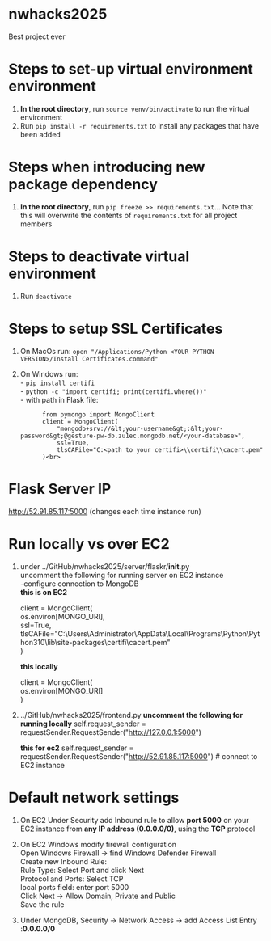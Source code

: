 # nwhacks2025
Best project ever

# Steps to set-up virtual environment environment
1. **In the root directory**, run `source venv/bin/activate` to run the virtual environment
2. Run `pip install -r requirements.txt` to install any packages that have been added

# Steps when introducing new package dependency
1. **In the root directory**, run `pip freeze >> requirements.txt`... Note that this will overwrite the contents of `requirements.txt` for all project members

# Steps to deactivate virtual environment
1. Run `deactivate`

# Steps to setup SSL Certificates
1. On MacOs run: `open "/Applications/Python <YOUR PYTHON VERSION>/Install Certificates.command"`<br>
2. On Windows run:<br>
       - `pip install certifi`<br>
       - `python -c "import certifi; print(certifi.where())"`<br>
       - with path in Flask file:<br>

             from pymongo import MongoClient
             client = MongoClient(
                 "mongodb+srv://&lt;your-username&gt;:&lt;your-password&gt;@gesture-pw-db.zu1ec.mongodb.net/<your-database>",
                 ssl=True,
                 tlsCAFile="C:<path to your certifi>\\certifi\\cacert.pem"
             )<br>

# Flask Server IP
http://52.91.85.117:5000 (changes each time instance run)

# Run locally vs over EC2
1. under ../GitHub/nwhacks2025/server/flaskr/__init__.py <br>
   uncomment the following for running server on EC2 instance <br>
   -configure connection to MongoDB <br>
    **this is on EC2** <br>
    
    client = MongoClient( <br>
        os.environ[MONGO_URI], <br>
        ssl=True, <br>
        tlsCAFile="C:\\Users\\Administrator\\AppData\\Local\\Programs\\Python\\Python310\\lib\\site-packages\\certifi\\cacert.pem" <br>
    ) <br>

    **this locally** <br>
    
    client = MongoClient( <br>
    os.environ[MONGO_URI] <br>
    ) <br>

2. ../GitHub/nwhacks2025/frontend.py
   **uncomment the following for running locally**
   self.request_sender = requestSender.RequestSender("http://127.0.0.1:5000")

   **this for ec2**
   self.request_sender = requestSender.RequestSender("http://52.91.85.117:5000")    # connect to EC2 instance

# Default network settings
1. On EC2 Under Security add Inbound rule to allow **port 5000** on your EC2 instance from **any IP address (0.0.0.0/0)**, using the **TCP** protocol<br>
2. On EC2 Windows modify firewall configuration<br>
          Open Windows Firewall -> find Windows Defender Firewall<br>
          Create new Inbound Rule:<br>
                 Rule Type: Select Port and click Next<br>
                 Protocol and Ports: Select TCP<br>
                 local ports field: enter port 5000<br>
                 Click Next -> Allow Domain, Private and Public<br>
                 Save the rule<br>
          
4. Under MongoDB, Security -> Network Access -> add Access List Entry :**0.0.0.0/0**
